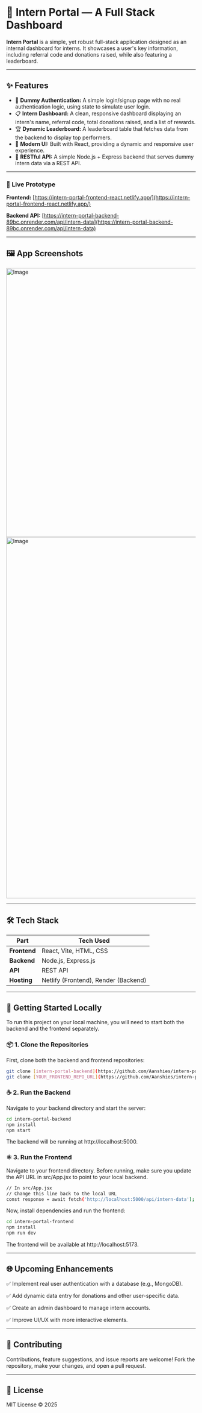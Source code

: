 # 🚀 Intern Portal — A Full Stack Dashboard

**Intern Portal** is a simple, yet robust full-stack application designed as an internal dashboard for interns. It showcases a user's key information, including referral code and donations raised, while also featuring a leaderboard.

---

## ✨ Features

- 🔐 **Dummy Authentication:** A simple login/signup page with no real authentication logic, using state to simulate user login.
- 📋 **Intern Dashboard:** A clean, responsive dashboard displaying an intern's name, referral code, total donations raised, and a list of rewards.
- 🏆 **Dynamic Leaderboard:** A leaderboard table that fetches data from the backend to display top performers.
- 🎨 **Modern UI:** Built with React, providing a dynamic and responsive user experience.
- 📡 **RESTful API:** A simple Node.js + Express backend that serves dummy intern data via a REST API.

---

### 🔗 Live Prototype

**Frontend:** [https://intern-portal-frontend-react.netlify.app/](https://intern-portal-frontend-react.netlify.app/)

**Backend API:** [https://intern-portal-backend-89bc.onrender.com/api/intern-data](https://intern-portal-backend-89bc.onrender.com/api/intern-data)

---

## 🖼️ App Screenshots

<img width="1056" height="714" alt="Image" src="https://github.com/user-attachments/assets/d8883d0c-f6e3-4e05-b430-b229867a19b8" />
<img width="1898" height="959" alt="Image" src="https://github.com/user-attachments/assets/4b052f2f-897b-490a-a8fa-0a00ee14de32" />

---

## 🛠️ Tech Stack

| Part         | Tech Used                            |
|--------------|--------------------------------------|
| **Frontend** | React, Vite, HTML, CSS               |
| **Backend**  | Node.js, Express.js                  |
| **API**      | REST API                             |
| **Hosting**  | Netlify (Frontend), Render (Backend) |

---

## 🚀 Getting Started Locally

To run this project on your local machine, you will need to start both the backend and the frontend separately.

### 📦 1. Clone the Repositories

First, clone both the backend and frontend repositories:

```bash
git clone [intern-portal-backend](https://github.com/Aanshies/intern-portal/tree/main/intern-portal-backend)
git clone [YOUR_FRONTEND_REPO_URL](https://github.com/Aanshies/intern-portal/tree/main/intern-portal-frontend)
```

### ☕ 2. Run the Backend

Navigate to your backend directory and start the server:

```bash
cd intern-portal-backend
npm install
npm start
```
The backend will be running at http://localhost:5000.

### ⚛️ 3. Run the Frontend

Navigate to your frontend directory. Before running, make sure you update the API URL in src/App.jsx to point to your local backend.

```bash
// In src/App.jsx
// Change this line back to the local URL
const response = await fetch('http://localhost:5000/api/intern-data');
```

Now, install dependencies and run the frontend:

```bash
cd intern-portal-frontend
npm install
npm run dev
```

The frontend will be available at http://localhost:5173.

---

## 🌐 Upcoming Enhancements

✅ Implement real user authentication with a database (e.g., MongoDB).

✅ Add dynamic data entry for donations and other user-specific data.

✅ Create an admin dashboard to manage intern accounts.

✅ Improve UI/UX with more interactive elements.

---

## 🤝 Contributing

Contributions, feature suggestions, and issue reports are welcome! Fork the repository, make your changes, and open a pull request.

---

## 🪪 License

MIT License © 2025

